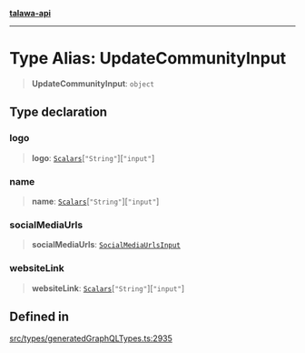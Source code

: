 [**talawa-api**](../../../README.md)

***

# Type Alias: UpdateCommunityInput

> **UpdateCommunityInput**: `object`

## Type declaration

### logo

> **logo**: [`Scalars`](Scalars.md)\[`"String"`\]\[`"input"`\]

### name

> **name**: [`Scalars`](Scalars.md)\[`"String"`\]\[`"input"`\]

### socialMediaUrls

> **socialMediaUrls**: [`SocialMediaUrlsInput`](SocialMediaUrlsInput.md)

### websiteLink

> **websiteLink**: [`Scalars`](Scalars.md)\[`"String"`\]\[`"input"`\]

## Defined in

[src/types/generatedGraphQLTypes.ts:2935](https://github.com/Suyash878/talawa-api/blob/b5a9d8b4a1ea678a3d6f5b710b3721f91a3052fc/src/types/generatedGraphQLTypes.ts#L2935)

